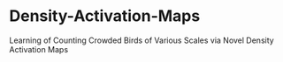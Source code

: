 # Density-Activation-Maps
Learning of Counting Crowded Birds of Various Scales via Novel Density Activation Maps
